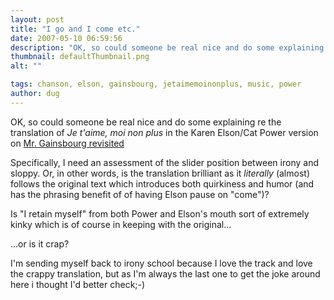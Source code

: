 ```yaml
---
layout: post
title: "I go and I come etc."
date: 2007-05-10 06:59:56
description: "OK, so could someone be real nice and do some explaining re the translation of Je t&#8217;aime, moi non plus in the Karen Elson/Cat Power version on Mr. Gainsbourg revisited Specifically, I need an assessment of the slider position between&#8230;"
thumbnail: defaultThumbnail.png
alt: ""

tags: chanson, elson, gainsbourg, jetaimemoinonplus, music, power
author: dug
---
```


<p><span class="caps">OK, </span>so could someone be real nice and do some explaining re the translation of <em>Je t'aime, moi non plus</em> in the Karen Elson/Cat Power version on <a title="Monsieur Gainsbourg Revisited - Biographie" href="http://monsieurgainsbourg.artistes.universalmusic.fr/uk/02monsieur_gainsbourg_revisited.php">Mr. Gainsbourg revisited</a></p>

<p>Specifically, I need an assessment of the slider position between irony and sloppy. Or, in other words, is the translation brilliant as it <em>literally</em> (almost) follows the original text which introduces both quirkiness and humor (and has the phrasing benefit of of having Elson pause on "come")? </p>

<p>Is "I retain myself" from both Power and Elson's mouth sort of extremely kinky which is of course in keeping with the original...</p>

<p>...or is it crap?</p>

<p>I'm sending myself back to irony school because I love the track and love the crappy translation, but as I'm always the last one to get the joke around here i thought I'd better check;-)</p>
